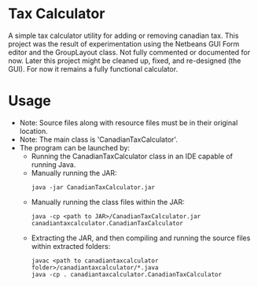 # Tax Calculator
A simple tax calculator utility for adding or removing canadian tax. This project was the result of experimentation using the Netbeans GUI Form editor and the GroupLayout class. Not fully commented or documented for now. Later this project might be cleaned up, fixed, and re-designed (the GUI). For now it remains a fully functional calculator.



# Usage
- Note: Source files along with resource files
  must be in their original location.
- Note: The main class is 'CanadianTaxCalculator'.
- The program can be launched by:
  - Running the CanadianTaxCalculator class in an IDE capable of running  Java.
  - Manually running the JAR:
      ```
      java -jar CanadianTaxCalculator.jar
      ```
  - Manually running the class files within the JAR:
      ```
      java -cp <path to JAR>/CanadianTaxCalculator.jar canadiantaxcalculator.CanadianTaxCalculator 
      ```
  - Extracting the JAR, and then compiling and  running the source files within extracted folders:
      ```
      javac <path to canadiantaxcalculator folder>/canadiantaxcalculator/*.java
      java -cp . canadiantaxcalculator.CanadianTaxCalculator 
      ```
